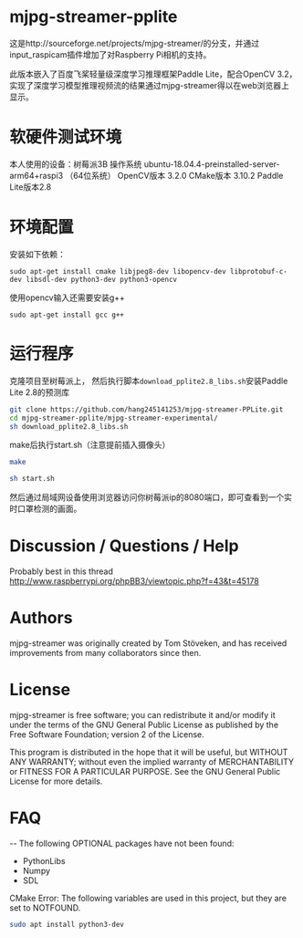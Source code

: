 mjpg-streamer-pplite
====================

这是http://sourceforge.net/projects/mjpg-streamer/的分支，并通过input_raspicam插件增加了对Raspberry Pi相机的支持。

此版本嵌入了百度飞桨轻量级深度学习推理框架Paddle Lite，配合OpenCV 3.2，实现了深度学习模型推理视频流的结果通过mjpg-streamer得以在web浏览器上显示。


软硬件测试环境
=======================

本人使用的设备：树莓派3B
操作系统 ubuntu-18.04.4-preinstalled-server-arm64+raspi3 （64位系统）
OpenCV版本 3.2.0
CMake版本 3.10.2
Paddle Lite版本2.8


环境配置
=======================

安装如下依赖：

    sudo apt-get install cmake libjpeg8-dev libopencv-dev libprotobuf-c-dev libsdl-dev python3-dev python3-opencv

使用opencv输入还需要安装g++

    sudo apt-get install gcc g++




运行程序
=======================

克隆项目至树莓派上，
然后执行脚本`download_pplite2.8_libs.sh`安装Paddle Lite 2.8的预测库
```bash
git clone https://github.com/hang245141253/mjpg-streamer-PPLite.git
cd mjpg-streamer-pplite/mjpg-streamer-experimental/
sh download_pplite2.8_libs.sh
```


make后执行start.sh（注意提前插入摄像头）
```bash
make

sh start.sh
```

然后通过局域网设备使用浏览器访问你树莓派ip的8080端口，即可查看到一个实时口罩检测的画面。


Discussion / Questions / Help
=============================

Probably best in this thread
http://www.raspberrypi.org/phpBB3/viewtopic.php?f=43&t=45178

Authors
=======

mjpg-streamer was originally created by Tom Stöveken, and has received
improvements from many collaborators since then.


License
=======

mjpg-streamer is free software; you can redistribute it and/or modify
it under the terms of the GNU General Public License as published by
the Free Software Foundation; version 2 of the License.

This program is distributed in the hope that it will be useful,
but WITHOUT ANY WARRANTY; without even the implied warranty of
MERCHANTABILITY or FITNESS FOR A PARTICULAR PURPOSE.  See the 
GNU General Public License for more details.


# FAQ

-- The following OPTIONAL packages have not been found:

 * PythonLibs
 * Numpy
 * SDL

CMake Error: The following variables are used in this project, but they are set to NOTFOUND.


```bash
sudo apt install python3-dev
```
